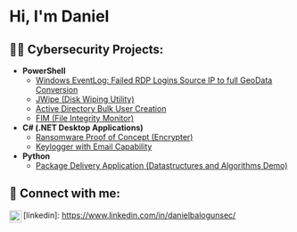 <h1>Hi, I'm Daniel </h1>

<h2>👨‍💻 Cybersecurity Projects:</h2>

- <b>PowerShell</b>
  - [Windows EventLog: Failed RDP Logins Source IP to full GeoData Conversion](https://github.com/danniehub/Sentinel-Lab/blob/main/README.md)
  - [JWipe (Disk Wiping Utility)](https://github.com/danniehub/ActiveDirectoryHomeLab/blob/main/README.md)
  - [Active Directory Bulk User Creation](https://github.com/danniehub/ActiveDirectoryBulkUserCreation)
  - [FIM (File Integrity Monitor)](https://github.com/danniehub/File-Integrity-Monitor)
- <b>C# (.NET Desktop Applications)</b>
  - [Ransomware Proof of Concept (Encrypter)](https://github.com/danniehub/EncrypterPOC/tree/master)
  - [Keylogger with Email Capability](https://github.com/danniehub/KeyLoggerWithEmail)
- <b>Python</b>
  - [Package Delivery Application (Datastructures and Algorithms Demo)](https://github.com/danniehub/Package-Delievery-Pathfinding-Algorithm)


<h2> 🤳 Connect with me:</h2>

<img align="left" alt="DanielBalogun | LinkedIn" width="22px" src="https://cdn.jsdelivr.net/npm/simple-icons@v3/icons/linkedin.svg" /> [linkedin]: https://www.linkedin.com/in/danielbalogunsec/
